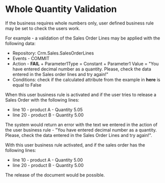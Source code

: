 
# Whole Quantity Validation

If the business requires whole numbers only, user defined business rule may be set to check the users work.

For example - a validation of the Sales Order Lines may be applied with the following data:
- Repository: Crm.Sales.SalesOrderLines
- Events - COMMIT
- Action - **FAIL** + Parameter1Type = Constant + Parameter1 Value = "You have entered decimal number as a quantity. Please, check the data entered in the Sales order lines and try again!"
- Conditions: check if the calculated attribute from the example in **here** is equal to False

When this user business rule is activated and if the user tries to release a Sales Order with the following lines:
- line 10 - product A - Quantity 5.05
- line 20 - product B - Quantity 5.00

The system would return an error with the text we entered in the action of the user business rule - "You have entered decimal number as a quantity. Please, check the data entered in the Sales Order Lines and try again!".

With this user business rule activated, and if the sales order has the following lines:
- line 10 - product A - Quantity 5.00
- line 20 - product B - Quantity 5.00

The release of the document would be possible.
